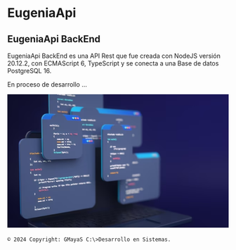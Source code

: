 # EugeniaApi
## EugeniaApi BackEnd

EugeniaApi BackEnd es una API Rest que fue creada con NodeJS versión 20.12.2, con ECMAScript 6, TypeScript y se conecta a una Base de datos PostgreSQL 16.

En proceso de desarrollo ...

![](/images/01.png)


`© 2024 Copyright: GMayaS C:\>Desarrollo en Sistemas.`